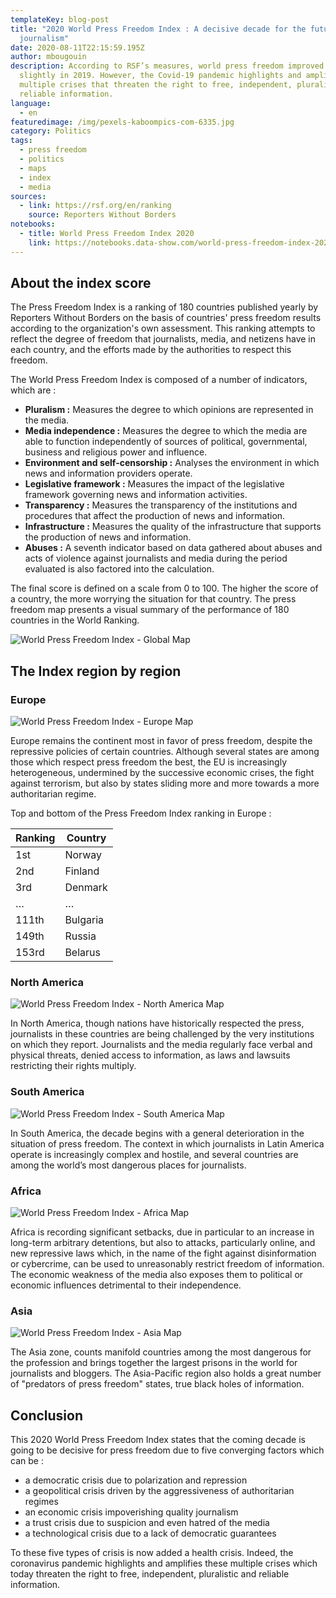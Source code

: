 ```yaml
---
templateKey: blog-post
title: "2020 World Press Freedom Index : A decisive decade for the future of
  journalism"
date: 2020-08-11T22:15:59.195Z
author: mbougouin
description: According to RSF’s measures, world press freedom improved very
  slightly in 2019. However, the Covid-19 pandemic highlights and amplifies the
  multiple crises that threaten the right to free, independent, pluralistic and
  reliable information.
language:
  - en
featuredimage: /img/pexels-kaboompics-com-6335.jpg
category: Politics
tags:
  - press freedom
  - politics
  - maps
  - index
  - media
sources:
  - link: https://rsf.org/en/ranking
    source: Reporters Without Borders
notebooks:
  - title: World Press Freedom Index 2020
    link: https://notebooks.data-show.com/world-press-freedom-index-2020/#world-press-freedom-index-2020
---
```

## About the index score

The Press Freedom Index is a ranking of 180 countries published yearly by Reporters Without Borders on the basis of countries' press freedom results according to the organization's own assessment. This ranking attempts to reflect the degree of freedom that journalists, media, and netizens have in each country, and the efforts made by the authorities to respect this freedom.

The World Press Freedom Index is composed of a number of indicators, which are :

* **Pluralism :** Measures the degree to which opinions are represented in the media.
* **Media independence :** Measures the degree to which the media are able to function independently of sources of political, governmental, business and religious power and influence.
* **Environment and self-censorship :** Analyses the environment in which news and information providers operate.
* **Legislative framework :** Measures the impact of the legislative framework governing news and information activities.
* **Transparency :** Measures the transparency of the institutions and procedures that affect the production of news and information.
* **Infrastructure :** Measures the quality of the infrastructure that supports the production of news and information.
* **Abuses :** A seventh indicator based on data gathered about abuses and acts of violence against journalists and media during the period evaluated is also factored into the calculation.

The final score is defined on a scale from 0 to 100. The higher the score of a country, the more worrying the situation for that country. The press freedom map presents a visual summary of the performance of 180 countries in the World Ranking. 

![World Press Freedom Index - Global Map](/img/world_press_freedom_index_2020_map.png "World Press Freedom Index 2020")

## The Index region by region

### Europe

![World Press Freedom Index - Europe Map](/img/world_press_freedom_index_2020_europe_map.png "Press Freedom Index 2020 in Europe")

Europe remains the continent most in favor of press freedom, despite the repressive policies of certain countries. Although several states are among those which respect press freedom the best, the EU is increasingly heterogeneous, undermined by the successive economic crises, the fight against terrorism, but also by states sliding more and more towards a more authoritarian regime.

Top and bottom of the Press Freedom Index ranking in Europe :

| Ranking | Country  |
| ------- | -------  |
| 1st     | Norway   |
| 2nd     | Finland  |
| 3rd     | Denmark  |
| …       | …        |
| 111th   | Bulgaria |
| 149th   | Russia   |
| 153rd   | Belarus  |


### North America

![World Press Freedom Index - North America Map](/img/world_press_freedom_index_2020_north_america_map.png "Press Freedom Index 2020 in North America")

In North America, though  nations have historically respected the press, journalists in these countries are being challenged by the very institutions on which they report. Journalists and the media regularly face verbal and physical threats, denied access to information, as laws and lawsuits restricting their rights multiply.

### South America

![World Press Freedom Index - South America Map](/img/world_press_freedom_index_2020_south_america_map.png "Press Freedom Index 2020 in South America")

In South America, the decade begins with a general deterioration in the situation of press freedom. The context in which journalists in Latin America operate is increasingly complex and hostile, and several countries are among the world’s most dangerous places for journalists.

### Africa

![World Press Freedom Index - Africa Map](/img/world_press_freedom_index_2020_africa_map.png "Press Freedom Index 2020 in Africa")

Africa is recording significant setbacks, due in particular to an increase in long-term arbitrary detentions, but also to attacks, particularly online, and new repressive laws which, in the name of the fight against disinformation or cybercrime, can be used to unreasonably restrict freedom of information. The economic weakness of the media also exposes them to political or economic influences detrimental to their independence.

### Asia

![World Press Freedom Index - Asia Map](/img/world_press_freedom_index_2020_asia_map.png "Press Freedom Index 2020 in Asia")

The Asia zone, counts manifold countries among the most dangerous for the profession and brings together the largest prisons in the world for journalists and bloggers. The Asia-Pacific region also holds a great number of "predators of press freedom" states, true black holes of information.

## Conclusion

This 2020 World Press Freedom Index states that the coming decade is going to be decisive for press freedom due to five converging factors which can be :

* a democratic crisis due to polarization and repression
* a geopolitical crisis driven by the aggressiveness of authoritarian regimes
* an economic crisis impoverishing quality journalism
* a trust crisis due to suspicion and even hatred of the media
* a technological crisis due to a lack of democratic guarantees

To these five types of crisis is now added a health crisis. Indeed, the coronavirus pandemic highlights and amplifies these multiple crises which today threaten the right to free, independent, pluralistic and reliable information.